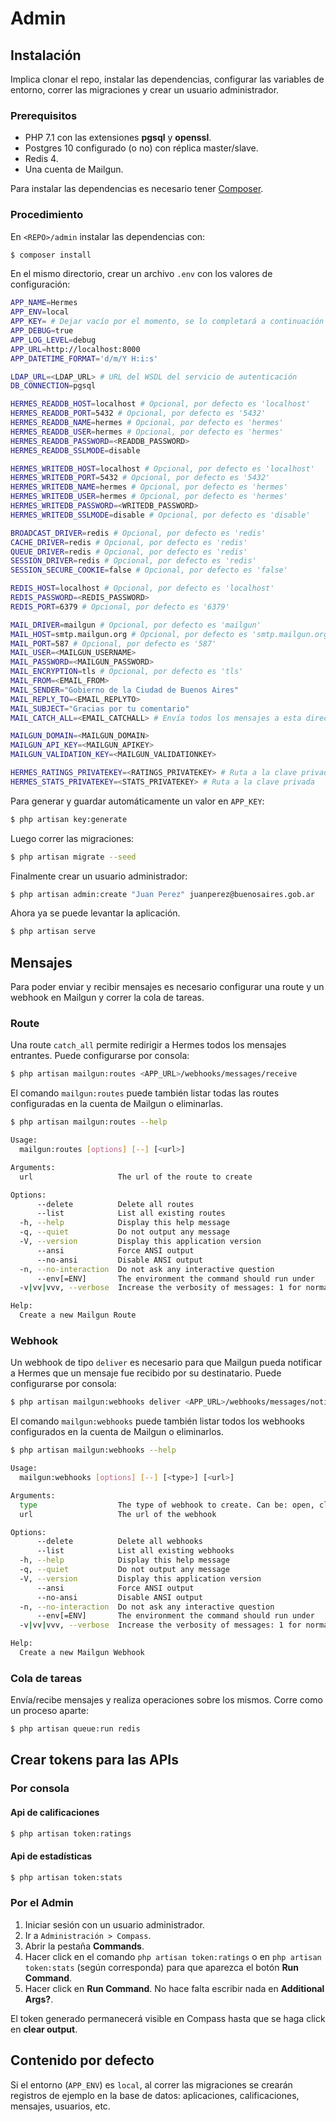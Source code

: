 # Admin

## Instalación

Implica clonar el repo, instalar las dependencias, configurar las variables de entorno, correr las migraciones y crear un usuario administrador.

### Prerequisitos

- PHP 7.1 con las extensiones **pgsql** y **openssl**.
- Postgres 10 configurado (o no) con réplica master/slave.
- Redis 4.
- Una cuenta de Mailgun.

Para instalar las dependencias es necesario tener [Composer](https://getcomposer.org/).

### Procedimiento

En `<REPO>/admin` instalar las dependencias con:

```bash
$ composer install
```

En el mismo directorio, crear un archivo `.env` con los valores de configuración:

```bash
APP_NAME=Hermes
APP_ENV=local
APP_KEY= # Dejar vacío por el momento, se lo completará a continuación
APP_DEBUG=true
APP_LOG_LEVEL=debug
APP_URL=http://localhost:8000
APP_DATETIME_FORMAT='d/m/Y H:i:s'

LDAP_URL=<LDAP_URL> # URL del WSDL del servicio de autenticación
DB_CONNECTION=pgsql

HERMES_READDB_HOST=localhost # Opcional, por defecto es 'localhost'
HERMES_READDB_PORT=5432 # Opcional, por defecto es '5432'
HERMES_READDB_NAME=hermes # Opcional, por defecto es 'hermes'
HERMES_READDB_USER=hermes # Opcional, por defecto es 'hermes'
HERMES_READDB_PASSWORD=<READDB_PASSWORD>
HERMES_READDB_SSLMODE=disable

HERMES_WRITEDB_HOST=localhost # Opcional, por defecto es 'localhost'
HERMES_WRITEDB_PORT=5432 # Opcional, por defecto es '5432'
HERMES_WRITEDB_NAME=hermes # Opcional, por defecto es 'hermes'
HERMES_WRITEDB_USER=hermes # Opcional, por defecto es 'hermes'
HERMES_WRITEDB_PASSWORD=<WRITEDB_PASSWORD>
HERMES_WRITEDB_SSLMODE=disable # Opcional, por defecto es 'disable'

BROADCAST_DRIVER=redis # Opcional, por defecto es 'redis'
CACHE_DRIVER=redis # Opcional, por defecto es 'redis'
QUEUE_DRIVER=redis # Opcional, por defecto es 'redis'
SESSION_DRIVER=redis # Opcional, por defecto es 'redis'
SESSION_SECURE_COOKIE=false # Opcional, por defecto es 'false'

REDIS_HOST=localhost # Opcional, por defecto es 'localhost'
REDIS_PASSWORD=<REDIS_PASSWORD>
REDIS_PORT=6379 # Opcional, por defecto es '6379'

MAIL_DRIVER=mailgun # Opcional, por defecto es 'mailgun'
MAIL_HOST=smtp.mailgun.org # Opcional, por defecto es 'smtp.mailgun.org'
MAIL_PORT=587 # Opcional, por defecto es '587'
MAIL_USER=<MAILGUN_USERNAME>
MAIL_PASSWORD=<MAILGUN_PASSWORD>
MAIL_ENCRYPTION=tls # Opcional, por defecto es 'tls'
MAIL_FROM=<EMAIL_FROM>
MAIL_SENDER="Gobierno de la Ciudad de Buenos Aires"
MAIL_REPLY_TO=<EMAIL_REPLYTO>
MAIL_SUBJECT="Gracias por tu comentario"
MAIL_CATCH_ALL=<EMAIL_CATCHALL> # Envía todos los mensajes a esta dirección

MAILGUN_DOMAIN=<MAILGUN_DOMAIN>
MAILGUN_API_KEY=<MAILGUN_APIKEY>
MAILGUN_VALIDATION_KEY=<MAILGUN_VALIDATIONKEY>

HERMES_RATINGS_PRIVATEKEY=<RATINGS_PRIVATEKEY> # Ruta a la clave privada
HERMES_STATS_PRIVATEKEY=<STATS_PRIVATEKEY> # Ruta a la clave privada
```

Para generar y guardar automáticamente un valor en `APP_KEY`:

```bash
$ php artisan key:generate
```

Luego correr las migraciones:

```bash
$ php artisan migrate --seed
```

Finalmente crear un usuario administrador:

```bash
$ php artisan admin:create "Juan Perez" juanperez@buenosaires.gob.ar
```

Ahora ya se puede levantar la aplicación.

```bash
$ php artisan serve
```

## Mensajes

Para poder enviar y recibir mensajes es necesario configurar una route y un webhook en Mailgun y correr la cola de tareas.

### Route

Una route `catch_all` permite redirigir a Hermes todos los mensajes entrantes. Puede configurarse por consola:

```bash
$ php artisan mailgun:routes <APP_URL>/webhooks/messages/receive
```

El comando `mailgun:routes` puede también listar todas las routes configuradas en la cuenta de Mailgun o eliminarlas.

```bash
$ php artisan mailgun:routes --help

Usage:
  mailgun:routes [options] [--] [<url>]

Arguments:
  url                   The url of the route to create

Options:
      --delete          Delete all routes
      --list            List all existing routes
  -h, --help            Display this help message
  -q, --quiet           Do not output any message
  -V, --version         Display this application version
      --ansi            Force ANSI output
      --no-ansi         Disable ANSI output
  -n, --no-interaction  Do not ask any interactive question
      --env[=ENV]       The environment the command should run under
  -v|vv|vvv, --verbose  Increase the verbosity of messages: 1 for normal output, 2 for more verbose output and 3 for debug

Help:
  Create a new Mailgun Route
```

### Webhook

Un webhook de tipo `deliver` es necesario para que Mailgun pueda notificar a Hermes que un mensaje fue recibido por su destinatario. Puede configurarse por consola:

```bash
$ php artisan mailgun:webhooks deliver <APP_URL>/webhooks/messages/notify
```

El comando `mailgun:webhooks` puede también listar todos los webhooks configurados en la cuenta de Mailgun o eliminarlos.

```bash
$ php artisan mailgun:webhooks --help

Usage:
  mailgun:webhooks [options] [--] [<type>] [<url>]

Arguments:
  type                  The type of webhook to create. Can be: open, click, unsubscribe, spam, bounce, drop, deliver
  url                   The url of the webhook

Options:
      --delete          Delete all webhooks
      --list            List all existing webhooks
  -h, --help            Display this help message
  -q, --quiet           Do not output any message
  -V, --version         Display this application version
      --ansi            Force ANSI output
      --no-ansi         Disable ANSI output
  -n, --no-interaction  Do not ask any interactive question
      --env[=ENV]       The environment the command should run under
  -v|vv|vvv, --verbose  Increase the verbosity of messages: 1 for normal output, 2 for more verbose output and 3 for debug

Help:
  Create a new Mailgun Webhook
```

### Cola de tareas

Envía/recibe mensajes y realiza operaciones sobre los mismos. Corre como un proceso aparte:

```bash
$ php artisan queue:run redis
```

## Crear tokens para las APIs

### Por consola

#### Api de calificaciones

```bash
$ php artisan token:ratings
```

#### Api de estadísticas

```bash
$ php artisan token:stats
```

### Por el Admin

1. Iniciar sesión con un usuario administrador.
2. Ir a `Administración > Compass`.
3. Abrir la pestaña **Commands**.
4. Hacer click en el comando `php artisan token:ratings` o en `php artisan token:stats` (según corresponda) para que aparezca el botón **Run Command**.
5. Hacer click en **Run Command**. No hace falta escribir nada en **Additional Args?**.

El token generado permanecerá visible en Compass hasta que se haga click en **clear output**.

## Contenido por defecto

Si el entorno (`APP_ENV`) es `local`, al correr las migraciones se crearán registros de ejemplo en la base de datos: aplicaciones, calificaciones, mensajes, usuarios, etc.